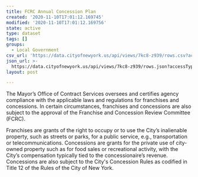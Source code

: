 ```yaml
---
title: FCRC Annual Concession Plan
created: '2020-11-10T17:01:12.169745'
modified: '2020-11-10T17:01:12.169756'
state: active
type: dataset
tags: []
groups:
  - Local Government
csv_url: 'https://data.cityofnewyork.us/api/views/7kc8-z939/rows.csv?accessType=DOWNLOAD'
json_url: >-
  https://data.cityofnewyork.us/api/views/7kc8-z939/rows.json?accessType=DOWNLOAD
layout: post

---
```

The Mayor’s Office of Contract Services oversees and certifies agency compliance with the applicable laws and regulations for franchises and concessions. In certain circumstances, franchises and concessions are also subject to the approval of the Franchise and Concession Review Committee (FCRC).

Franchises are grants of the right to occupy or to use the City’s inalienable property, such as streets or parks, for a public service, e.g., transportation or telecommunications.
Concessions are grants for the private use of city-owned property such as for food sales or recreational activity, with the City’s compensation typically tied to the concessionaire’s revenue. Concessions are also subject to the City's Concession Rules as codified in Title 12 of the Rules of the City of New York.
